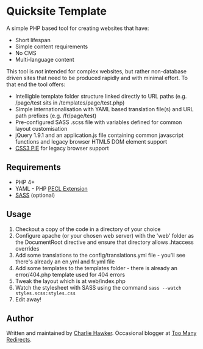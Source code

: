 Quicksite Template
==================

A simple PHP based tool for creating websites that have:

- Short lifespan
- Simple content requirements
- No CMS
- Multi-language content

This tool is _not_ intended for complex websites, but rather non-database driven sites that need to be produced rapidly and with minimal effort. To that end the tool offers:

- Intelligble template folder structure linked directly to URL paths (e.g. /page/test sits in /templates/page/test.php)
- Simple internationalisation with YAML based translation file(s) and URL path prefixes (e.g. /fr/page/test)
- Pre-configured SASS .scss file with variables defined for common layout customisation
- jQuery 1.9.1 and an application.js file containing common javascript functions and legacy browser HTML5 DOM element support
- [CSS3 PIE](http://css3pie.com) for legacy browser support

Requirements
------------

- PHP 4+
- YAML - PHP [PECL Extension](http://pecl.php.net/package/yaml)
- [SASS](http://sass-lang.com/) (optional)

Usage
-----

1. Checkout a copy of the code in a directory of your choice
2. Configure apache (or your chosen web server) with the 'web' folder as the DocumentRoot directive and ensure that directory allows .htaccess overrides
3. Add some translations to the config/translations.yml file - you'll see there's already an en.yml and fr.yml file
4. Add some templates to the templates folder - there is already an error/404.php template used for 404 errors
5. Tweak the layout which is at web/index.php
6. Watch the stylesheet with SASS using the command `sass --watch styles.scss:styles.css`
7. Edit away!


Author
------

Written and maintained by [Charlie Hawker](http://twitter.com/CharlieHawker). Occasional blogger at [Too Many Redirects](http://www.toomanyredirects.com).